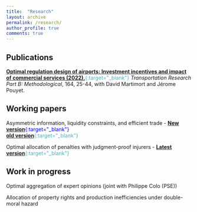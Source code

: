 ```yaml
---
title:  "Research"
layout: archive
permalink: /research/
author_profile: true
comments: true
---
```


## Publications

<span style="color:#4CB1BD;">[**Optimal regulation design of airports: Investment incentives and impact of commercial services (2022),**](https://www.sciencedirect.com/science/article/pii/S019126152200128X){:target="_blank"}</span> _Transportation Research Part B: Methodological_, 164, 25-44, with David Martimort and Jérome Pouyet.

## Working papers

Asymmetric information, liquidity constraints, and efficient trade - <span style="color:blue;">[**New version**](../files/Asymmetric_information_liquidity_and_trade.pdf){:target="_blank"}</span>
<br>
<span style="color:#4CB1BD;">[**old version**](https://papers.ssrn.com/sol3/papers.cfm?abstract_id=3939829){:target="_blank"}</span>

Optimal allocation of penalties with judgment-proof injurers - <span style="color:#4CB1BD;">[**Latest version**](../files/allocation_penalties_pommey.pdf){:target="_blank"}</span>

## Work in progress

Optimal aggregation of expert opinions (joint with Philippe Colo (PSE))

Allocation of property rights and production inefficiencies under double-moral hazard
